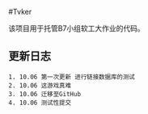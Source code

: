 #Tvker

该项目用于托管B7小组软工大作业的代码。

## 更新日志

    1. 10.06 第一次更新 进行链接数据库的测试
    2. 10.06 这游戏真难
    3. 10.06 迁移至GitHub
    4. 10.06 测试性提交
